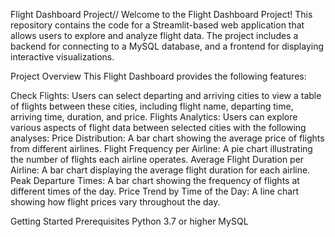 Flight Dashboard Project//
Welcome to the Flight Dashboard Project! This repository contains the code for a Streamlit-based web application that allows users to explore and analyze flight data. The project includes a backend for connecting to a MySQL database, and a frontend for displaying interactive visualizations.

Project Overview
This Flight Dashboard provides the following features:

Check Flights: Users can select departing and arriving cities to view a table of flights between these cities, including flight name, departing time, arriving time, duration, and price.
Flights Analytics: Users can explore various aspects of flight data between selected cities with the following analyses:
Price Distribution: A bar chart showing the average price of flights from different airlines.
Flight Frequency per Airline: A pie chart illustrating the number of flights each airline operates.
Average Flight Duration per Airline: A bar chart displaying the average flight duration for each airline.
Peak Departure Times: A bar chart showing the frequency of flights at different times of the day.
Price Trend by Time of the Day: A line chart showing how flight prices vary throughout the day.

Getting Started
Prerequisites
Python 3.7 or higher
MySQL
